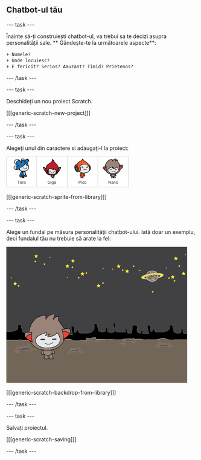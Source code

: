 ## Chatbot-ul tău

\--- task \---

Înainte să-ți construiești chatbot-ul, va trebui sa te decizi asupra personalității sale. ** Gândește-te la următoarele aspecte**:

    + Numele?
    + Unde locuiesc?
    + E fericit? Serios? Amuzant? Timid? Prietenos?
    

\--- /task \---

\--- task \---

Deschideți un nou proiect Scratch.

[[[generic-scratch-new-project]]]

\--- /task \---

\--- task \---

Alegeți unul din caractere si adaugați-l la proiect:

![Alegeți un personaj](images/chatbot-characters.png)

[[[generic-scratch-sprite-from-library]]]

\--- /task \---

\--- task \---

Alege un fundal pe măsura personalității chatbot-ului. Iată doar un exemplu, deci fundalul tău nu trebuie să arate la fel:

![Alegeți un fundal](images/chatbot-backdrop.png)

[[[generic-scratch-backdrop-from-library]]]

\--- /task \---

\--- task \---

Salvați proiectul.

[[[generic-scratch-saving]]]

\--- /task \---